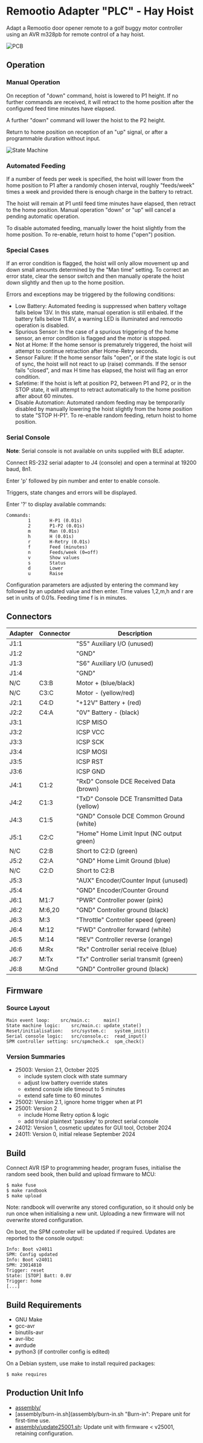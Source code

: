 # Remootio Adapter "PLC" - Hay Hoist

Adapt a Remootio door opener remote to
a golf buggy motor controller using an
AVR m328pb for remote control of a hay hoist.

![PCB](pcb/remootio-adapter.png "PCB")


## Operation


### Manual Operation

On reception of "down" command, hoist is lowered to P1 height.
If no further commands are received, it will retract to the home
position after the configured feed time minutes have elapsed.

A further "down" command will lower the hoist to the P2 height.

Return to home position on reception of an "up" signal, or
after a programmable duration without input.

![State Machine](reference/remootio_adapter_state_diagram.svg "State Diagram")


### Automated Feeding

If a number of feeds per week is specified, the hoist will lower
from the home position to P1 after a randomly chosen interval,
roughly "feeds/week" times a week and provided there is enough
charge in the battery to retract.

The hoist will remain at P1 until feed time minutes have elapsed, 
then retract to the home position. Manual operation "down" or
"up" will cancel a pending automatic operation.

To disable automated feeding, manually lower the hoist slightly
from the home position. To re-enable, return hoist to home
("open") position.


### Special Cases

If an error condition is flagged, the hoist will only allow
movement up and down small amounts determined by the "Man time"
setting. To correct an error state, clear the sensor
switch and then manually operate the hoist down slightly and
then up to the home position.

Errors and exceptions may be triggered by the following conditions:

   - Low Battery: Automated feeding is suppressed when battery
     voltage falls below 13V. In this state, manual operation
     is still enbaled. If the battery falls below 11.8V,
     a warning LED is illuminated and remootio operation is disabled.
   - Spurious Sensor: In the case of a spurious triggering of
     the home sensor, an error condition is flagged and the
     motor is stopped.
   - Not at Home: If the home sensor is prematurely
     triggered, the hoist will attempt to continue retraction
     after Home-Retry seconds.
   - Sensor Failure: If the home sensor fails "open", or if the
     state logic is out of sync, the hoist will not react to
     up (raise) commands. If the sensor fails "closed", and max
     H time has elapsed, the hoist will flag an error condition.
   - Safetime: If the hoist is left at position P2, between P1 and P2,
     or in the STOP state, it will attempt to retract automatically
     to the home position after about 60 minutes.
   - Disable Automation: Automated random feeding may be temporarily
     disabled by manually lowering the hoist slightly from the home
     position to state "STOP H-P1". To re-enable random feeding, return
     hoist to home position.


### Serial Console

**Note**: Serial console is not available on units supplied with
BLE adapter.

Connect RS-232 serial adapter to J4 (console)
and open a terminal at 19200 baud, 8n1.

Enter 'p' followed by pin number and enter to enable
console.

Triggers, state changes and errors will
be displayed.

Enter '?' to display available commands:

	Commands:
	        1       H-P1 (0.01s)
	        2       P1-P2 (0.01s)
	        m       Man (0.01s)
	        h       H (0.01s)
	        r       H-Retry (0.01s)
	        f       Feed (minutes)
	        n       Feeds/week (0=off)
	        v       Show values
	        s       Status
	        d       Lower
	        u       Raise

Configuration parameters are adjusted
by entering the command key followed by
an updated value and then enter.
Time values 1,2,m,h and r are set in units of 0.01s.
Feeding time f is in minutes.


## Connectors

Adapter | Connector | Description
--- | --- | ---
J1:1 |  | "S5" Auxiliary I/O (unused)
J1:2 |  | "GND"
J1:3 |  | "S6" Auxiliary I/O (unused)
J1:4 |  | "GND"
N/C | C3:B | Motor + (blue/black)
N/C | C3:C | Motor - (yellow/red)
J2:1 | C4:D | "+12V" Battery + (red)
J2:2 | C4:A | "0V" Battery - (black)
J3:1 |  | ICSP MISO
J3:2 |  | ICSP VCC
J3:3 |  | ICSP SCK
J3:4 |  | ICSP MOSI
J3:5 |  | ICSP RST
J3:6 |  | ICSP GND
J4:1 | C1:2 | "RxD" Console DCE Received Data (brown)
J4:2 | C1:3 | "TxD" Console DCE Transmitted Data (yellow)
J4:3 | C1:5 | "GND" Console DCE Common Ground (white)
J5:1 | C2:C | "Home" Home Limit Input (NC output green)
N/C | C2:B | Short to C2:D (green)
J5:2 | C2:A | "GND" Home Limit Ground (blue)
N/C | C2:D | Short to C2:B
J5:3 |  | "AUX" Encoder/Counter Input (unused)
J5:4 |  | "GND" Encoder/Counter Ground
J6:1 | M1:7 | "PWR" Controller power (pink)
J6:2 | M:6,20 | "GND" Controller ground (black)
J6:3 | M:3 | "Throttle" Controller speed (green)
J6:4 | M:12 | "FWD" Controller forward (white)
J6:5 | M:14 | "REV" Controller reverse (orange)
J6:6 | M:Rx | "Rx" Controller serial receive (blue)
J6:7 | M:Tx | "Tx" Controller serial transmit (green)
J6:8 | M:Gnd | "GND" Controller ground (black)


## Firmware

### Source Layout

	Main event loop:	src/main.c: 	main()
	State machine logic:	src/main.c:	update_state()
	Reset/initialisation:	src/system.c:	system_init()
	Serial console logic:	src/console.c:	read_input()
	SPM controller setting:	src/spmcheck.c	spm_check()


### Version Summaries

   - 25003: Version 2.1, October 2025
      - include system clock with state summary
      - adjust low battery override states
      - extend console idle timeout to 5 minutes
      - extend safe time to 60 minutes
   - 25002: Version 2.1, ignore home trigger when at P1
   - 25001: Version 2
      - include Home Retry option & logic
      - add trivial plaintext 'passkey' to protect serial console
   - 24012: Version 1, cosmetic updates for GUI tool, October 2024
   - 24011: Version 0, initial release September 2024

## Build

Connect AVR ISP to programming header, program fuses, initialise
the random seed book, then build and upload firmware to MCU:

	$ make fuse
	$ make randbook
	$ make upload

Note: randbook will overwrite any stored configuration, so it should
only be run once when initialising a new unit. Uploading a new
firmware will not overwrite stored configuration.

On boot, the SPM controller will be updated if required. Updates are
reported to the console output:

	Info: Boot v24011
	SPM: Config updated
	Info: Boot v24011
	SPM: 23014810
	Trigger: reset
	State: [STOP] Batt: 0.0V
	Trigger: home
	[...]


## Build Requirements

   - GNU Make
   - gcc-avr
   - binutils-avr
   - avr-libc
   - avrdude
   - python3 (if controller config is edited)

On a Debian system, use make to install required packages:

	$ make requires


## Production Unit Info

   - [assembly/](assembly/ "Assembly instruction")
   - [assembly/burn-in.sh](assembly/burn-in.sh "Burn-in":
     Prepare unit for first-time use.
   - [assembly/update25001.sh](assembly/update25001.sh "Update to v25001+"):
     Update unit with firmware < v25001, retaining configuration.
